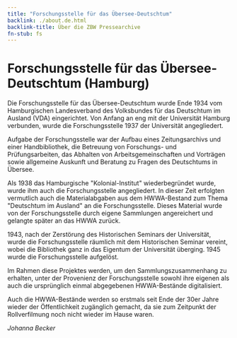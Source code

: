 ```yaml
---
title: "Forschungsstelle für das Übersee-Deutschtum"
backlink: ./about.de.html
backlink-title: Über die ZBW Pressearchive
fn-stub: fs
---
```


# Forschungsstelle für das Übersee-Deutschtum (Hamburg)

Die Forschungsstelle für das Übersee-Deutschtum wurde Ende 1934 vom Hamburgischen Landesverband des Volksbundes für das Deutschtum im Ausland (VDA) eingerichtet. Von Anfang an eng mit der Universität Hamburg verbunden, wurde die Forschungsstelle 1937 der Universität angegliedert.

Aufgabe der Forschungsstelle war der Aufbau eines Zeitungsarchivs und einer Handbibliothek, die Betreuung von Forschungs- und Prüfungsarbeiten, das Abhalten von Arbeitsgemeinschaften und Vorträgen sowie allgemeine Auskunft und Beratung zu Fragen des Deutschtums in Übersee.

Als 1938 das Hamburgische "Kolonial-Institut" wiederbegründet wurde, wurde ihm auch die Forschungsstelle angegliedert. In dieser Zeit erfolgten vermutlich auch die Materialabgaben aus dem HWWA-Bestand zum Thema "Deutschtum im Ausland" an die Forschungsstelle. Dieses Material wurde von der Forschungsstelle durch eigene Sammlungen angereichert und gelangte später an das HWWA zurück.

1943, nach der Zerstörung des Historischen Seminars der Universität, wurde die Forschungsstelle räumlich mit dem Historischen Seminar vereint, wobei die Bibliothek ganz in das Eigentum der Universität überging. 1945 wurde die Forschungsstelle aufgelöst.

Im Rahmen diese Projektes werden, um den Sammlungszusammenhang zu erhalten, unter der Provenienz der Forschungsstelle sowohl ihre eigenen als auch die ursprünglich einmal abgegebenen HWWA-Bestände digitalisiert.

Auch die HWWA-Bestände werden so erstmals seit Ende der 30er Jahre wieder der Öffentlichkeit zugänglich gemacht, da sie zum Zeitpunkt der Rollverfilmung noch nicht wieder im Hause waren.

_Johanna Becker_
